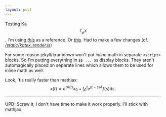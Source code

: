 ```yaml
---
layout: post
---
```


Testing Ka$${^T}{e}{^X}$$.
I'm using [*this*](https://xuc.me/blog/katex-and-jekyll/) as a reference.
Or [*this*](https://kramdown.gettalong.org/math_engine/mathjax.html).
Had to make a few changes (cf. [*/static/katex_render.js*](/static/katex_render.js))

For some reason jekyll/kramdown won't put $inline$ math in separate `<script>` blocks.
So I'm putting everything in `$$ ... $$` display blocks.
They aren't automagically placed on separate lines
    which allows them to be used for inline math as well.

Look, 'tis really faster than mathjax:
$$x(t) = e^{tA(t)}x_0 + \int_0^t e^{(t-s)A}f(s)\mathrm{d}s.$$

* * *

UPD: Screw it, I don't have time to make it work properly.
I'll stick with mathjax.
